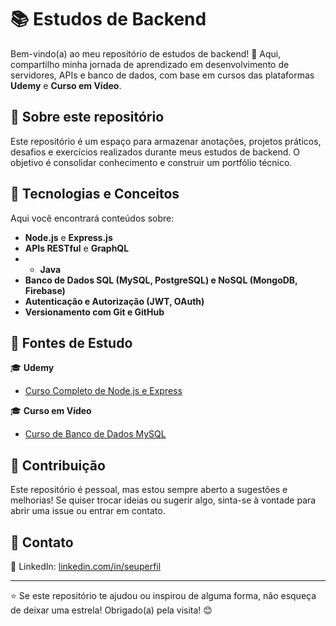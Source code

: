 # 📚 Estudos de Backend

Bem-vindo(a) ao meu repositório de estudos de backend! 🚀 Aqui, compartilho minha jornada de aprendizado em desenvolvimento de servidores, APIs e banco de dados, com base em cursos das plataformas **Udemy** e **Curso em Vídeo**.

## 📌 Sobre este repositório

Este repositório é um espaço para armazenar anotações, projetos práticos, desafios e exercícios realizados durante meus estudos de backend. O objetivo é consolidar conhecimento e construir um portfólio técnico.

## 🚀 Tecnologias e Conceitos

Aqui você encontrará conteúdos sobre:
- **Node.js** e **Express.js**
- **APIs RESTful** e **GraphQL**
- - **Java**
- **Banco de Dados SQL (MySQL, PostgreSQL) e NoSQL (MongoDB, Firebase)**
- **Autenticação e Autorização (JWT, OAuth)**
- **Versionamento com Git e GitHub**


## 📖 Fontes de Estudo

🎓 **Udemy**
- [Curso Completo de Node.js e Express](https://www.udemy.com/course/curso-de-javascript-moderno-do-basico-ao-avancado/learn/lecture/16369078?start=0#overview)

🎓 **Curso em Vídeo**
- [Curso de Banco de Dados MySQL](https://www.cursoemvideo.com/curso/mysql/)

## 🤝 Contribuição

Este repositório é pessoal, mas estou sempre aberto a sugestões e melhorias! Se quiser trocar ideias ou sugerir algo, sinta-se à vontade para abrir uma issue ou entrar em contato.

## 📢 Contato


🔗 LinkedIn: [linkedin.com/in/seuperfil](https://www.linkedin.com/in/henriquedev15/)

---

⭐ Se este repositório te ajudou ou inspirou de alguma forma, não esqueça de deixar uma estrela! Obrigado(a) pela visita! 😊
